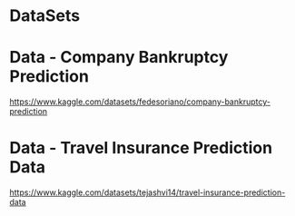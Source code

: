 # DataSets
# Data - Company Bankruptcy Prediction
https://www.kaggle.com/datasets/fedesoriano/company-bankruptcy-prediction

# Data - Travel Insurance Prediction Data
https://www.kaggle.com/datasets/tejashvi14/travel-insurance-prediction-data
